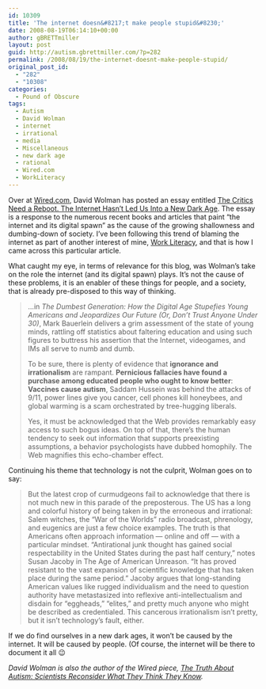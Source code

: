 ```yaml
---
id: 10309
title: 'The internet doesn&#8217;t make people stupid&#8230;'
date: 2008-08-19T06:14:10+00:00
author: gBRETTmiller
layout: post
guid: http://autism.gbrettmiller.com/?p=282
permalink: /2008/08/19/the-internet-doesnt-make-people-stupid/
original_post_id:
  - "282"
  - "10308"
categories:
  - Pound of Obscure
tags:
  - Autism
  - David Wolman
  - internet
  - irrational
  - media
  - Miscellaneous
  - new dark age
  - rational
  - Wired.com
  - WorkLiteracy
---
```

Over at [Wired.com](http://www.wired.com), David Wolman has posted an essay entitled [The Critics Need a Reboot. The Internet Hasn&#8217;t Led Us Into a New Dark Age](http://www.wired.com/culture/culturereviews/magazine/16-09/st_essay). The essay is a response to the numerous recent books and articles that paint &#8220;the internet and its digital spawn&#8221; as the cause of the growing shallowness and dumbing-down of society. I&#8217;ve been following this trend of blaming the internet as part of another interest of mine, [Work Literacy](http://www.workliteracy.com/), and that is how I came across this particular article.

What caught my eye, in terms of relevance for this blog, was Wolman&#8217;s take on the role the internet (and its digital spawn) plays. It&#8217;s not the cause of these problems, it is an enabler of these things for people, and a society, that is already pre-disposed to this way of thinking.

> &#8230;in _The Dumbest Generation: How the Digital Age Stupefies Young Americans and Jeopardizes Our Future (Or, Don&#8217;t Trust Anyone Under 30)_, Mark Bauerlein delivers a grim assessment of the state of young minds, rattling off statistics about faltering education and using such figures to buttress his assertion that the Internet, videogames, and IMs all serve to numb and dumb.
> 
> To be sure, there is plenty of evidence that **ignorance and irrationalism** are rampant. **Pernicious fallacies have found a purchase among educated people who ought to know better**: **Vaccines cause autism**, Saddam Hussein was behind the attacks of 9/11, power lines give you cancer, cell phones kill honeybees, and global warming is a scam orchestrated by tree-hugging liberals.
> 
> Yes, it must be acknowledged that the Web provides remarkably easy access to such bogus ideas. On top of that, there&#8217;s the human tendency to seek out information that supports preexisting assumptions, a behavior psychologists have dubbed homophily. The Web magnifies this echo-chamber effect.

Continuing his theme that technology is not the culprit, Wolman goes on to say:

> But the latest crop of curmudgeons fail to acknowledge that there is not much new in this parade of the preposterous. The US has a long and colorful history of being taken in by the erroneous and irrational: Salem witches, the &#8220;War of the Worlds&#8221; radio broadcast, phrenology, and eugenics are just a few choice examples. The truth is that Americans often approach information — online and off — with a particular mindset. &#8220;Antirational junk thought has gained social respectability in the United States during the past half century,&#8221; notes Susan Jacoby in The Age of American Unreason. &#8220;It has proved resistant to the vast expansion of scientific knowledge that has taken place during the same period.&#8221; Jacoby argues that long-standing American values like rugged individualism and the need to question authority have metastasized into reflexive anti-intellectualism and disdain for &#8220;eggheads,&#8221; &#8220;elites,&#8221; and pretty much anyone who might be described as credentialed. This cancerous irrationalism isn&#8217;t pretty, but it isn&#8217;t technology&#8217;s fault, either.

If we do find ourselves in a new dark ages, it won&#8217;t be caused by the internet. It will be caused by people. (Of course, the internet will be there to document it all 😉

_David Wolman is also the author of the Wired piece, [The Truth About Autism: Scientists Reconsider What They Think They Know](http://www.wired.com/medtech/health/magazine/16-03/ff_autism)._